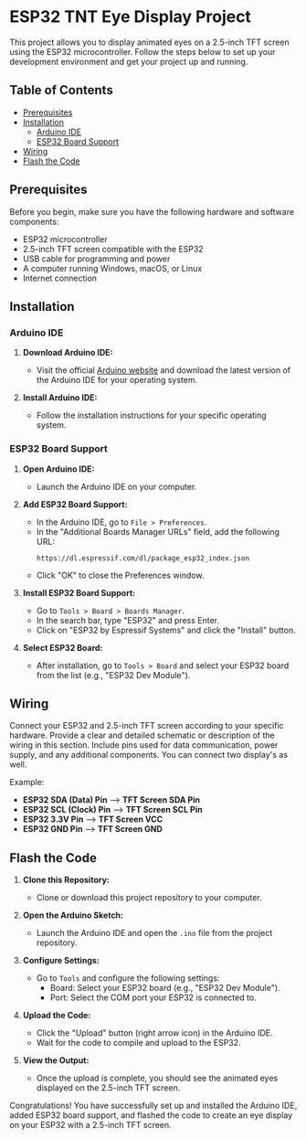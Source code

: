 # ESP32 TNT Eye Display Project

This project allows you to display animated eyes on a 2.5-inch TFT screen using the ESP32 microcontroller. Follow the steps below to set up your development environment and get your project up and running.

## Table of Contents

- [Prerequisites](#prerequisites)
- [Installation](#installation)
  - [Arduino IDE](#arduino-ide)
  - [ESP32 Board Support](#esp32-board-support)
- [Wiring](#wiring)
- [Flash the Code](#flash-the-code)

## Prerequisites

Before you begin, make sure you have the following hardware and software components:

- ESP32 microcontroller
- 2.5-inch TFT screen compatible with the ESP32
- USB cable for programming and power
- A computer running Windows, macOS, or Linux
- Internet connection

## Installation

### Arduino IDE

1. **Download Arduino IDE:**
   - Visit the official [Arduino website](https://www.arduino.cc/en/software) and download the latest version of the Arduino IDE for your operating system.

2. **Install Arduino IDE:**
   - Follow the installation instructions for your specific operating system.

### ESP32 Board Support

1. **Open Arduino IDE:**
   - Launch the Arduino IDE on your computer.

2. **Add ESP32 Board Support:**
   - In the Arduino IDE, go to `File > Preferences`.
   - In the "Additional Boards Manager URLs" field, add the following URL:
     ```
     https://dl.espressif.com/dl/package_esp32_index.json
     ```
   - Click "OK" to close the Preferences window.

3. **Install ESP32 Board Support:**
   - Go to `Tools > Board > Boards Manager`.
   - In the search bar, type "ESP32" and press Enter.
   - Click on "ESP32 by Espressif Systems" and click the "Install" button.

4. **Select ESP32 Board:**
   - After installation, go to `Tools > Board` and select your ESP32 board from the list (e.g., "ESP32 Dev Module").

## Wiring

Connect your ESP32 and 2.5-inch TFT screen according to your specific hardware. Provide a clear and detailed schematic or description of the wiring in this section. Include pins used for data communication, power supply, and any additional components. You can connect two display's as well.

Example:

- **ESP32 SDA (Data) Pin** ⟶ **TFT Screen SDA Pin**
- **ESP32 SCL (Clock) Pin** ⟶ **TFT Screen SCL Pin**
- **ESP32 3.3V Pin** ⟶ **TFT Screen VCC**
- **ESP32 GND Pin** ⟶ **TFT Screen GND**

## Flash the Code

1. **Clone this Repository:**
   - Clone or download this project repository to your computer.

2. **Open the Arduino Sketch:**
   - Launch the Arduino IDE and open the `.ino` file from the project repository.

3. **Configure Settings:**
   - Go to `Tools` and configure the following settings:
     - Board: Select your ESP32 board (e.g., "ESP32 Dev Module").
     - Port: Select the COM port your ESP32 is connected to.

4. **Upload the Code:**
   - Click the "Upload" button (right arrow icon) in the Arduino IDE.
   - Wait for the code to compile and upload to the ESP32.

5. **View the Output:**
   - Once the upload is complete, you should see the animated eyes displayed on the 2.5-inch TFT screen.

Congratulations! You have successfully set up and installed the Arduino IDE, added ESP32 board support, and flashed the code to create an eye display on your ESP32 with a 2.5-inch TFT screen.
